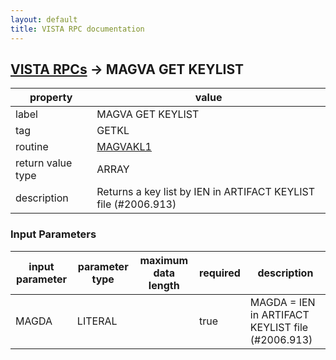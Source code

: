 ```yaml
---
layout: default
title: VISTA RPC documentation
---
```




## [VISTA RPCs](TableOfContent.md) &#8594; MAGVA GET KEYLIST 

 property | value 
--- | --- 
 label | MAGVA GET KEYLIST
 tag | GETKL
 routine | [MAGVAKL1](http://code.osehra.org/dox/Routine_MAGVAKL1_source.html)
 return value type | ARRAY
 description |  Returns a key list by IEN in ARTIFACT KEYLIST file (#2006.913)

### Input Parameters

| input parameter | parameter type | maximum data length | required | description | 
| --- | --- | --- | --- | --- | 
| MAGDA | LITERAL |  | true | MAGDA = IEN in ARTIFACT KEYLIST file (#2006.913) | 